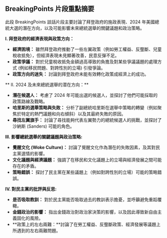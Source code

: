 ## BreakingPoints 片段重點摘要

此段 BreakingPoints 談話片段主要討論了拜登政府的施政表現、2024 年美國總統大選的潛在方向，以及可能影響未來總統選舉的關鍵議題和政治策略。

**I. 拜登政府的經濟表現與政策方向：**

*   **經濟困境：** 雖然拜登政府推動了一些左翼政策（例如勞工權益、反壟斷、兒童稅收抵免），但經濟表現未見顯著改善，民意反彈不足。
*   **政策爭議：** 對於兒童稅收抵免金額過高導致的負擔及對某些爭議議題的處理方式 (例如移民問題、對跨性別的立場) 引發爭論。
*   **政策方向的迷失：** 討論到拜登政府未能有效轉化政策成經濟上的成功。

** II. 2024 及未來總統選舉的潜在方向：**

*   **潛在候選人：** 考慮了 2024 年可能出選的候選人，並探討了他們可能採取的政策路線及戰略。
*   **哈里斯的選舉策略與失敗：** 分析了副總統哈里斯在選舉中策略的轉變（例如聚焦於特定的熱門議題和向右傾斜）以及其最終失敗的原因。
*   **尋找左翼旗手：** 討論了尋找能夠代表左翼勢力的總統候選人的挑戰，並探討了沙納斯 (Sanders) 可能的角色。

**III. 影響總統選舉的關鍵議題與政治策略:**

*   **覺醒文化 (Woke Culture)：** 討論了覺醒文化作為潛在的失敗因素，及其對民主黨選情的影響。
*   **文化議題與經濟議題：** 強調了在移民和文化議題上的立場與經濟發展之間可能存在的矛盾。
*   **策略錯誤：** 探討了民主黨在某些議題上（例如對跨性別的立場）可能的策略錯誤。

**IV. 對民主黨的批評與反思:**

*   **是否吸取教訓：** 對於民主黨能否吸取過去的教訓表示擔憂，並呼籲避免重蹈覆轍。
*   **金錢政治的影響：** 指出金錢政治對政治家決策的影響，以及因此導致新自由主義固化的風險。
*   **政策上的左右兩難：**討論了在勞工權益、反壟斷政策、經濟發展等議題上所遇到的左右兩難問題。